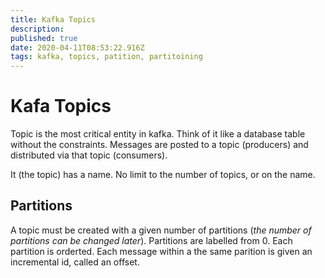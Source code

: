 ```yaml
---
title: Kafka Topics
description: 
published: true
date: 2020-04-11T08:53:22.916Z
tags: kafka, topics, patition, partitoining
---
```


# Kafa Topics
Topic is the most critical entity in kafka. Think of it like a database table without the constraints. Messages are posted to a topic (producers) and distributed via that topic (consumers).

It (the topic) has a name. No limit to the number of topics, or on the name.

## Partitions
A topic must be created with a given number of partitions (_the number of partitions can be changed later_). Partitions are labelled from 0. Each partition is orderted. Each message within a the same parition is given an incremental id, called an offset.